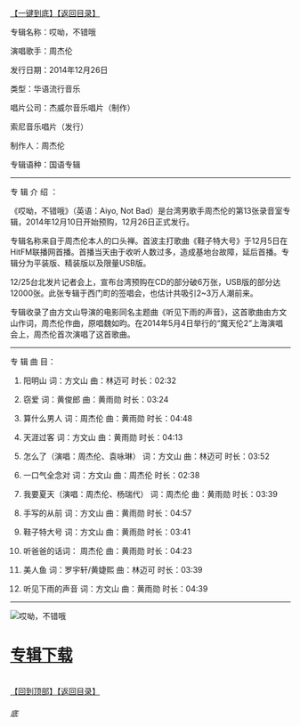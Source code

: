 [【一键到底】](#底)[【返回目录】](/README.md)

专辑名称：哎呦，不错哦

演唱歌手：周杰伦

发行日期：2014年12月26日

类型：华语流行音乐

唱片公司：杰威尔音乐唱片（制作）

索尼音乐唱片（发行）

制作人：周杰伦

专辑语种：国语专辑

------------
专 辑 介 绍 ：

《哎呦，不错哦》（英语：Aiyo, Not Bad）是台湾男歌手周杰伦的第13张录音室专辑，2014年12月10日开始预购，12月26日正式发行。

专辑名称来自于周杰伦本人的口头禅。首波主打歌曲《鞋子特大号》于12月5日在HitFM联播网首播。首播当天由于收听人数过多，造成基地台故障，延后首播。专辑分为平装版、精装版以及限量USB版。

12/25台北发片记者会上，宣布台湾预购在CD的部分破6万张，USB版的部分达12000张。此张专辑于西门町的签唱会，也估计共吸引2~3万人潮前来。

专辑收录了由方文山导演的电影同名主题曲《听见下雨的声音》，这首歌曲由方文山作词，周杰伦作曲，原唱魏如昀。在2014年5月4日举行的“魔天伦2”上海演唱会上，周杰伦首次演唱了这首歌曲。

------------
专 辑 曲 目：

1.	阳明山	  词：方文山	  曲：林迈可	  时长：02:32

2.	窃爱	词：黄俊郎	曲：黄雨勋	时长：03:24

3.	算什么男人	词：周杰伦	曲：黄雨勋	时长：04:48

4.	天涯过客	词：方文山	曲：黄雨勋	时长：04:13

5.	怎么了（演唱：周杰伦、袁咏琳）	词：方文山	曲：林迈可	时长：03:52

6.	一口气全念对	词：方文山	曲：周杰伦	时长：02:38

7.	我要夏天（演唱：周杰伦、杨瑞代）	词：周杰伦	曲：黄雨勋	时长：03:39

8.	手写的从前	词：方文山	曲：黄雨勋	时长：04:57

9.	鞋子特大号	词：方文山	曲：黄雨勋	时长：03:41

10.	听爸爸的话词：	周杰伦	曲：黄雨勋	时长：04:23

11.	美人鱼	词：罗宇轩/黄婕熙	曲：林迈可	时长：03:39

12.	听见下雨的声音	词：方文山	曲：黄雨勋	时长：04:39

------------
![哎呦，不错哦]( https://www.nsaimg.com/2020/04/19/c3b81cc29b892.jpg  "哎呦，不错哦的介绍")

# [专辑下载](https://474b.com/file/25713053-438239630)
<br>[【回到顶部】](#readme)[【返回目录】](/README.md)
###### 底
